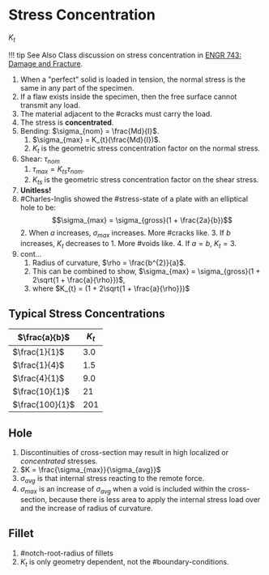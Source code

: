 # Stress Concentration

$K_{t}$

!!! tip See Also
    Class discussion on stress concentration in [ENGR 743: Damage and Fracture](lesson-15-stress-concentration.md).

1. When a "perfect" solid is loaded in tension, the normal stress is the same in any part of the specimen.
2. If a flaw exists inside the specimen, then the free surface cannot transmit any load.
3. The material adjacent to the #cracks must carry the load.
4. The stress is **concentrated**.
5. Bending: $\sigma_{nom} = \frac{Md}{I}$.
   1. $\sigma_{max} = K_{t}(\frac{Md}{I})$.
   2. $K_{t}$ is the geometric stress concentration factor on the normal stress.
6. Shear: $\tau_{nom}$
   1. $\tau_{max} = K_{ts}\tau_{nom}$.
   2. $K_{ts}$ is the geometric stress concentration factor on the shear stress.
7. **Unitless!**
8. #Charles-Inglis showed the #stress-state of a plate with an elliptical hole to be: $$\sigma_{max} = \sigma_{gross}(1 + \frac{2a}{b})$$
   2. When $a$ increases, $\sigma_{max}$ increases. More #cracks like.
   3. If $b$ increases, $K_{t}$ decreases to $1$. More #voids like.
   4. If $a = b$, $K_{t} = 3$.
9. cont...
   1. Radius of curvature, $\rho = \frac{b^{2}}{a}$.
   2. This can be combined to show, $\sigma_{max} = \sigma_{gross}(1 + 2\sqrt{1 + \frac{a}{\rho}})$,
   3. where $K_{t} = (1 + 2\sqrt{1 + \frac{a}{\rho}})$



## Typical Stress Concentrations

$\frac{a}{b}$ | $K_{t}$
-|-
$\frac{1}{1}$ | 3.0
$\frac{1}{4}$ | 1.5
$\frac{4}{1}$ | 9.0
$\frac{10}{1}$ | 21
$\frac{100}{1}$ | 201



## Hole
1. Discontinuities of cross-section may result in high localized or _concentrated_ stresses.
2. $K = \frac{\sigma_{max}}{\sigma_{avg}}$
3. $\sigma_{avg}$ is that internal stress reacting to the remote force. 
4. $\sigma_{max}$ is an increase of $\sigma_{avg}$ when a void is included within the cross-section, because there is less area to apply the internal stress load over and the increase of radius of curvature.



## Fillet
1. #notch-root-radius of fillets
2. $K_{t}$ is only geometry dependent, not the #boundary-conditions.